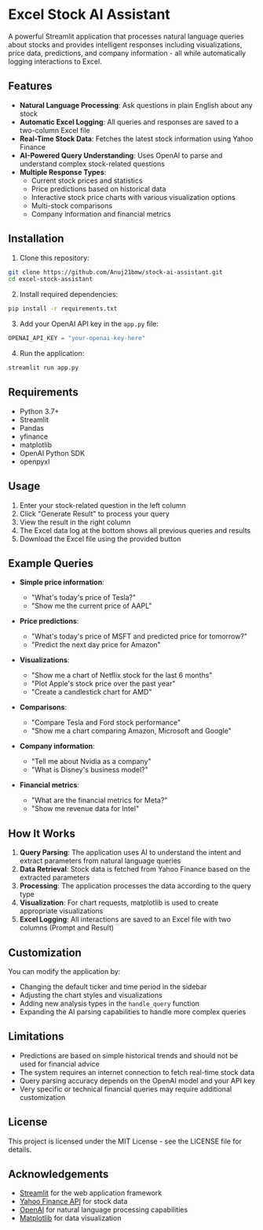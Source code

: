 # Excel Stock AI Assistant

A powerful Streamlit application that processes natural language queries about stocks and provides intelligent responses including visualizations, price data, predictions, and company information - all while automatically logging interactions to Excel.

## Features

- **Natural Language Processing**: Ask questions in plain English about any stock
- **Automatic Excel Logging**: All queries and responses are saved to a two-column Excel file
- **Real-Time Stock Data**: Fetches the latest stock information using Yahoo Finance
- **AI-Powered Query Understanding**: Uses OpenAI to parse and understand complex stock-related questions
- **Multiple Response Types**:
  - Current stock prices and statistics
  - Price predictions based on historical data
  - Interactive stock price charts with various visualization options
  - Multi-stock comparisons
  - Company information and financial metrics

## Installation

1. Clone this repository:
```bash
git clone https://github.com/Anuj21bmw/stock-ai-assistant.git
cd excel-stock-assistant
```

2. Install required dependencies:
```bash
pip install -r requirements.txt
```

3. Add your OpenAI API key in the `app.py` file:
```python
OPENAI_API_KEY = "your-openai-key-here"
```

4. Run the application:
```bash
streamlit run app.py
```

## Requirements

- Python 3.7+
- Streamlit
- Pandas
- yfinance
- matplotlib
- OpenAI Python SDK
- openpyxl

## Usage

1. Enter your stock-related question in the left column
2. Click "Generate Result" to process your query
3. View the result in the right column
4. The Excel data log at the bottom shows all previous queries and results
5. Download the Excel file using the provided button

## Example Queries

- **Simple price information**:
  - "What's today's price of Tesla?"
  - "Show me the current price of AAPL"

- **Price predictions**:
  - "What's today's price of MSFT and predicted price for tomorrow?"
  - "Predict the next day price for Amazon"

- **Visualizations**:
  - "Show me a chart of Netflix stock for the last 6 months"
  - "Plot Apple's stock price over the past year"
  - "Create a candlestick chart for AMD"

- **Comparisons**:
  - "Compare Tesla and Ford stock performance"
  - "Show me a chart comparing Amazon, Microsoft and Google"

- **Company information**:
  - "Tell me about Nvidia as a company"
  - "What is Disney's business model?"

- **Financial metrics**:
  - "What are the financial metrics for Meta?"
  - "Show me revenue data for Intel"

## How It Works

1. **Query Parsing**: The application uses AI to understand the intent and extract parameters from natural language queries
2. **Data Retrieval**: Stock data is fetched from Yahoo Finance based on the extracted parameters
3. **Processing**: The application processes the data according to the query type
4. **Visualization**: For chart requests, matplotlib is used to create appropriate visualizations
5. **Excel Logging**: All interactions are saved to an Excel file with two columns (Prompt and Result)

## Customization

You can modify the application by:

- Changing the default ticker and time period in the sidebar
- Adjusting the chart styles and visualizations
- Adding new analysis types in the `handle_query` function
- Expanding the AI parsing capabilities to handle more complex queries

## Limitations

- Predictions are based on simple historical trends and should not be used for financial advice
- The system requires an internet connection to fetch real-time stock data
- Query parsing accuracy depends on the OpenAI model and your API key
- Very specific or technical financial queries may require additional customization

## License

This project is licensed under the MIT License - see the LICENSE file for details.

## Acknowledgements

- [Streamlit](https://streamlit.io/) for the web application framework
- [Yahoo Finance API](https://pypi.org/project/yfinance/) for stock data
- [OpenAI](https://openai.com/) for natural language processing capabilities
- [Matplotlib](https://matplotlib.org/) for data visualization